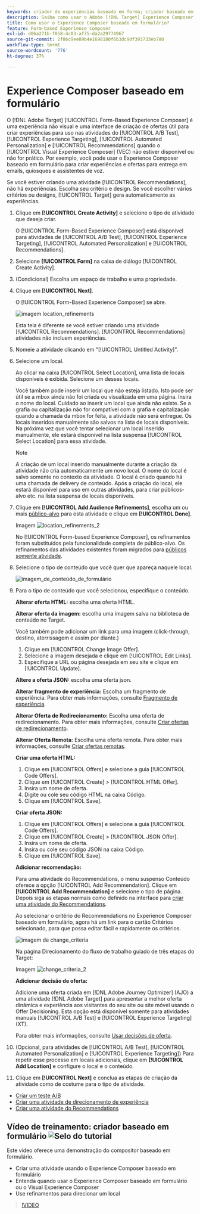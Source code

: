 ```yaml
---
keywords: criador de experiências baseado em forma; criador baseado em forma; refinamentos
description: Saiba como usar o Adobe [!DNL Target] Experience Composer baseado em formulário para criação de experiências não visuais. Use este compositor quando o VEC não estiver disponível ou não for prático.
title: Como usar o Experience Composer baseado em formulário?
feature: Form-based Experience Composer
exl-id: d06a271b-f058-4c83-af75-da2a29774967
source-git-commit: 2f86c9ee89b4e1698180f6b3dc9df393733eb780
workflow-type: tm+mt
source-wordcount: '776'
ht-degree: 37%

---
```


# Experience Composer baseado em formulário

O [!DNL Adobe Target] [!UICONTROL Form-Based Experience Composer] é uma experiência não visual e uma interface de criação de ofertas útil para criar experiências para uso nas atividades do [!UICONTROL A/B Test], [!UICONTROL Experience Targeting], [!UICONTROL Automated Personalization] e [!UICONTROL Recommendations] quando o [!UICONTROL Visual Experience Composer] (VEC) não estiver disponível ou não for prático. Por exemplo, você pode usar o Experience Composer baseado em formulário para criar experiências e ofertas para entrega em emails, quiosques e assistentes de voz.

Se você estiver criando uma atividade [!UICONTROL Recommendations], não há experiências. Escolha seu critério e design. Se você escolher vários critérios ou designs, [!UICONTROL Target] gera automaticamente as experiências.

1. Clique em **[!UICONTROL Create Activity]** e selecione o tipo de atividade que deseja criar.

   O [!UICONTROL Form-Based Experience Composer] está disponível para atividades de [!UICONTROL A/B Test], [!UICONTROL Experience Targeting], [!UICONTROL Automated Personalization] e [!UICONTROL Recommendations].

1. Selecione **[!UICONTROL Form]** na caixa de diálogo [!UICONTROL Create Activity].

1. (Condicional) Escolha um espaço de trabalho e uma propriedade.

1. Clique em **[!UICONTROL Next]**.

   O [!UICONTROL Form-Based Experience Composer] se abre.

   ![imagem location_refinements](assets/location_refinements.png)

   Esta tela é diferente se você estiver criando uma atividade [!UICONTROL Recommendations]. [!UICONTROL Recommendations] atividades não incluem experiências.

1. Nomeie a atividade clicando em &quot;[!UICONTROL Untitled Activity]&quot;.
1. Selecione um local.

   Ao clicar na caixa [!UICONTROL Select Location], uma lista de locais disponíveis é exibida. Selecione um desses locais.

   Você também pode inserir um local que não esteja listado. Isto pode ser útil se a mbox ainda não foi criada ou visualizada em uma página. Insira o nome do local. Cuidado ao inserir um local que ainda não existe. Se a grafia ou capitalização não for compatível com a grafia e capitalização quando a chamada da mbox for feita, a atividade não será entregue. Os locais inseridos manualmente são salvos na lista de locais disponíveis. Na próxima vez que você tentar selecionar um local inserido manualmente, ele estará disponível na lista suspensa [!UICONTROL Select Location] para essa atividade.

   >[!NOTE]
   >
   >A criação de um local inserido manualmente durante a criação da atividade não cria automaticamente um novo local. O nome do local é salvo somente no contexto da atividade. O local é criado quando há uma chamada de delivery de conteúdo. Após a criação do local, ele estará disponível para uso em outras atividades, para criar públicos-alvo etc. na lista suspensa de locais disponíveis.

1. Clique em **[!UICONTROL Add Audience Refinements]**, escolha um ou mais [público-alvo](/help/main/c-target/target.md#concept_A782F8481A5041EBA75103CB26376522) para esta atividade e clique em **[!UICONTROL Done]**.

   Imagem ![location_refinements_2](assets/location_refinements_2.png)

   No [!UICONTROL Form-based Experience Composer], os refinamentos foram substituídos pela funcionalidade completa de público-alvo. Os refinamentos das atividades existentes foram migrados para [públicos somente atividade](/help/main/c-target/creating-activity-only-audience.md#concept_A6BADCF530ED4AE1852E677FEBE68483).

1. Selecione o tipo de conteúdo que você quer que apareça naquele local.

   ![imagem_de_conteúdo_de_formulário](assets/form_content.png)

1. Para o tipo de conteúdo que você selecionou, especifique o conteúdo.

   **Alterar oferta HTML:** escolha uma oferta HTML.

   **Alterar oferta da imagem:** escolha uma imagem salva na biblioteca de conteúdo no Target.

   Você também pode adicionar um link para uma imagem (click-through, destino, aterrissagem e assim por diante.)

   1. Clique em [!UICONTROL Change Image Offer].
   1. Selecione a imagem desejada e clique em [!UICONTROL Edit Links].
   1. Especifique a URL ou página desejada em seu site e clique em [!UICONTROL Update].

   **Altere a oferta JSON:** escolha uma oferta json.

   **Alterar fragmento de experiência:** Escolha um fragmento de experiência. Para obter mais informações, consulte [Fragmento de experiência](/help/main/c-experiences/c-manage-content/aem-experience-fragments.md).

   **Alterar Oferta de Redirecionamento:** Escolha uma oferta de redirecionamento. Para obter mais informações, consulte [Criar ofertas de redirecionamento](/help/main/c-experiences/c-manage-content/offer-redirect.md).

   **Alterar Oferta Remota:** Escolha uma oferta remota. Para obter mais informações, consulte [Criar ofertas remotas](/help/main/c-experiences/c-manage-content/about-remote-offers.md).

   **Criar uma oferta HTML:**

   1. Clique em [!UICONTROL Offers] e selecione a guia [!UICONTROL Code Offers].
   1. Clique em [!UICONTROL Create] > [!UICONTROL HTML Offer].
   1. Insira um nome de oferta.
   1. Digite ou cole seu código HTML na caixa Código.
   1. Clique em [!UICONTROL Save].

   **Criar oferta JSON:**

   1. Clique em [!UICONTROL Offers] e selecione a guia [!UICONTROL Code Offers].
   1. Clique em [!UICONTROL Create] > [!UICONTROL JSON Offer].
   1. Insira um nome de oferta.
   1. Insira ou cole seu código JSON na caixa Código.
   1. Clique em [!UICONTROL Save].

   **Adicionar recomendação:**

   Para uma atividade do Recommendations, o menu suspenso Conteúdo oferece a opção [!UICONTROL Add Recommendation]. Clique em **[!UICONTROL Add Recommendation]** e selecione o tipo de página. Depois siga as etapas normais como definido na interface para [criar uma atividade do Recommendations](/help/main/c-recommendations/t-create-recs-activity/create-recs-activity.md).

   Ao selecionar o critério do Recommendations no Experience Composer baseado em formulário, agora há um link para o cartão Critérios selecionado, para que possa editar fácil e rapidamente os critérios.

   ![imagem de change_criteria](assets/change_criteria.png)

   Na página Direcionamento do fluxo de trabalho guiado de três etapas do Target:

   Imagem ![change_criteria_2](assets/change_criteria_2.png)

   **Adicionar decisão de oferta:**

   Adicione uma oferta criada em [!DNL Adobe Journey Optimizer] (AJO) a uma atividade [!DNL Adobe Target] para apresentar a melhor oferta dinâmica e experiência aos visitantes do seu site ou site móvel usando o Offer Decisioning. Esta opção está disponível somente para atividades manuais [!UICONTROL A/B Test] e [!UICONTROL Experience Targeting] (XT).

   Para obter mais informações, consulte [Usar decisões de oferta](/help/main/c-integrating-target-with-mac/ajo/offer-decision.md).

1. (Opcional, para atividades de [!UICONTROL A/B Test], [!UICONTROL Automated Personalization] e [!UICONTROL Experience Targeting]) Para repetir esse processo em locais adicionais, clique em **[!UICONTROL Add Location]** e configure o local e o conteúdo.
1. Clique em **[!UICONTROL Next]** e conclua as etapas de criação da atividade como de costume para o tipo de atividade.

* [Criar um teste A/B](/help/main/c-activities/t-test-ab/t-test-create-ab/test-create-ab.md)
* [Criar uma atividade de direcionamento de experiência](/help/main/c-activities/t-experience-target/t-xt-create/xt-create.md#task_D6B3429AC31549E1A70EDF04B3DDC765)
* [Criar uma atividade do Recommendations](/help/main/c-recommendations/t-create-recs-activity/create-recs-activity.md#task_6874328773C64C44A73F0A130AD3F96F)

## Vídeo de treinamento: criador baseado em formulário ![Selo do tutorial](/help/main/assets/tutorial.png)

Este vídeo oferece uma demonstração do compositor baseado em formulário.

* Criar uma atividade usando o Experience Composer baseado em formulário
* Entenda quando usar o Experience Composer baseado em formulário ou o Visual Experience Composer
* Use refinamentos para direcionar um local

>[!VIDEO](https://video.tv.adobe.com/v/17390)
